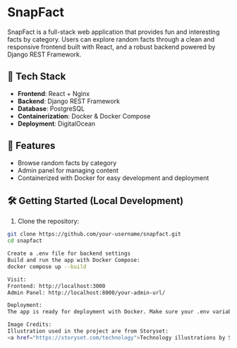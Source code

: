# SnapFact

SnapFact is a full-stack web application that provides fun and interesting facts by category. Users can explore random facts through a clean and responsive frontend built with React, and a robust backend powered by Django REST Framework.

## 🔧 Tech Stack

- **Frontend**: React + Nginx
- **Backend**: Django REST Framework
- **Database**: PostgreSQL
- **Containerization**: Docker & Docker Compose
- **Deployment**: DigitalOcean

## 🚀 Features

- Browse random facts by category
- Admin panel for managing content
- Containerized with Docker for easy development and deployment

## 🛠️ Getting Started (Local Development)
1. Clone the repository:
```bash
git clone https://github.com/your-username/snapfact.git
cd snapfact

Create a .env file for backend settings
Build and run the app with Docker Compose:
docker compose up --build

Visit:
Frontend: http://localhost:3000
Admin Panel: http://localhost:8000/your-admin-url/

Deployment:
The app is ready for deployment with Docker. Make sure your .env variables are set properly for production.

Image Credits:
Illustration used in the project are from Storyset:
<a href="https://storyset.com/technology">Technology illustrations by Storyset</a>
